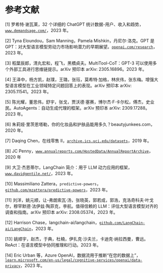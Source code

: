 # 参考文献

[1] 罗希特·谢瓦莱，32 个详细的 ChatGPT 统计数据-用户、收入和趋势，[`www.demandsage.com/`](https://www.demandsage.com/)，2023 年。

[2] Tyna Eloundou，Sam Manning，Pamela Mishkin，丹尼尔·洛克。GPT 是 GPT：对大型语言模型劳动力市场影响潜力的早期展望。[`openai.com/research`](https://openai.com/research)，2023 年。

[3] 稻葉辰郎，清丸宏和，程飞，黑橋貞夫。MultiTool-CoT：GPT-3 可以使用多个外部工具进行思维链提示。arXiv 预印本 arXiv: 2305.16896。2023 年。

[4] 王泽中，杨方凯，赵璞，王璐，张珏，莫希特·加格，林庆伟，张东梅。增强大型语言模型在工业领域特定问题回答上的表现。arXiv 预印本 arXiv: 2305.11541。2023 年。

[5] 陈光耀，董思伟，舒宇，张戈，贾沃德·塞赛，博尔杰·F·卡尔松，傅杰，史业民。AutoAgents：自动生成代理的框架。arXiv 预印本 arXiv: 2309.17288。2023 年。

[6] 朱莉娅·里茨恩塔勒，你的化妆品和护肤品能用多久？beautyjunkees.com，2020 年。

[7] Daqing Chen，在线零售 II，[`archive.ics.uci.edu/datasets`](https://archive.ics.uci.edu/datasets)，2019 年。

[8] JC Penny，[`www.annualreports.com/HostedData/AnnualReportArchive`](https://www.annualreports.com/HostedData/AnnualReportArchive)，2020 年

[9] 大卫·杰恩蒂尔，LangChain 简介：用于 LLM 动力应用的框架，[`www.davidgentile.net/`](https://www.davidgentile.net/)，2023 年。

[10] Massimiliano Zattera，`predictive-powers`，[`github.com/mzattera/predictive-powers`](https://github.com/mzattera/predictive-powers)，2023 年。

[11] 刘洋，姚元顺，让-弗朗索瓦·汤，张晓英，郭若成，郭浩，克洛奇科夫·叶戈尔，穆罕默德·法伊兹·陶菲克，李航。值得信赖的 LLM：评估大型语言模型对齐的调查和指南。arXiv 预印本 arXiv: 2308.05374，2023 年。

[12] Harrison Chase，langchain-ai/langchain，[`github.com/LangChain-ai/LangChain`](https://github.com/LangChain-ai/LangChain)，2023 年。

[13] 姚顺宇，赵杰，于典，杜楠，伊扎克·沙夫兰，卡迪克·纳拉西曼，曹远。ReAct：在语言模型中协同推理和行动。2023 年。

[14] Eric Urban 等，Azure OpenAI，数据流用于推断“在您的数据上”，[`learn.microsoft.com/en-us/legal/cognitive-services/openai/data-privacy`](https://learn.microsoft.com/en-us/legal/cognitive-services/openai/data-privacy)，2023 年。
